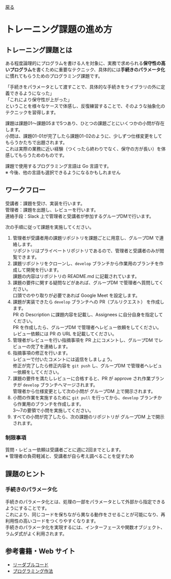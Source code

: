 [戻る](../../../README.md)

# トレーニング課題の進め方

## トレーニング課題とは

ある程度論理的にプログラムを書ける人を対象に、実務で求められる**保守性の高いプログラム**を書くために重要なテクニック、具体的には**手続きのパラメータ化**に慣れてもらうためのプログラミング課題です。

「手続きをパラメータとして渡すことで、具体的な手続きをライブラリの外に定義できるようになった」  
「これにより保守性が上がった」  
ということを様々なケースで体感し、反復練習することで、そのような抽象化のテクニックを習得します。

課題は課題01～課題05まで5つあり、ひとつの課題ごとにいくつかの小問が存在します。  
小問は、課題01-01が完了したら課題01-02のように、少しずつ仕様変更をしてもらうかたちで出題されます。  
これは実際の業務に近い経験（つくったら終わりでなく、保守の方が長い）を体感してもらうためのものです。

課題で使用するプログラミング言語は Go 言語です。  
※ 今後、他の言語も選択できるようになるかもしれません

## ワークフロー

受講者：課題を受け、実装を行います。  
管理者：課題を出題し、レビューを行います。  
連絡手段：Slack 上で管理者と受講者が参加するグループDMで行います。

次の手順に従って課題を実施してください。

1. 管理者が受講者用の課題リポジトリを課題ごとに用意し、グループDM で連絡します。  
   リポジトリはプライベートリポジトリであるので、管理者と受講者のみが閲覧できます。
2. 課題リポジトリをクローンし、`develop` ブランチから作業用のブランチを作成して開発を行います。  
   課題の内容はリポジトリの README.md に記載されています。
3. 課題の要件に関する疑問などがあれば、グループDM で管理者へ質問してください。  
   口頭でのやり取りが必要であれば Google Meet を設定します。
4. 課題が実装できたら `develop` ブランチへの PR（プルリクエスト） を作成します。  
   PR の Description に課題内容を記載し、Assignees に自分自身を指定してください。  
   PR を作成したら、グループDM で管理者へレビュー依頼をしてください。  
   レビュー依頼には PR の URL を記載してください。
5. 管理者がレビューを行い指摘事項を PR 上にコメントし、グループDM でレビューの完了を連絡します。  
6. 指摘事項の修正を行います。  
   レビューで付いたコメントには返信をしましょう。  
   修正が完了したら修正内容を `git push` し、グループDM で管理者へレビュー依頼をしてください。
7. 課題の要件を満たしレビューに合格すると、PR が approve され作業ブランチが `develop` ブランチへマージされます。  
   管理者から仕様変更として次の小問が グループDM 上で開示されます。
8. 小問の作業を実施するために `git pull` を行ってから、`develop` ブランチから作業用のブランチを作成します。  
   3～7の要領で小問を実施してください。
9. すべての小問が完了したら、次の課題のリポジトリが グループDM 上で開示されます。

### 制限事項

質問・レビュー依頼は受講者ごとに週に2回までとします。  
※ 管理者の負荷軽減と、受講者が自ら考え調べることを促すため

## 課題のヒント

### 手続きのパラメータ化

手続きのパラメータ化とは、処理の一部をパラメータとして外部から指定できるようにすることです。  
これにより、同じコードを保ちながら異なる動作をさせることが可能になり、再利用性の高いコードをつくりやすくなります。  
手続きのパラメータ化を実現するには、インターフェースや関数オブジェクト、ラムダ式がよく利用されます。

## 参考書籍・Web サイト

- [リーダブルコード](https://www.amazon.co.jp/dp/4873115655)
- [プログラミング作法](https://www.amazon.co.jp/dp/4048930524)
